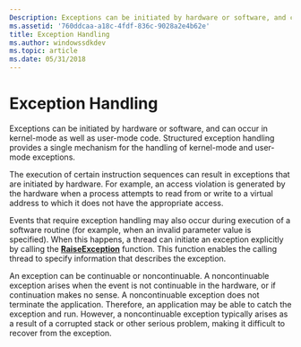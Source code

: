 ```yaml
---
Description: Exceptions can be initiated by hardware or software, and can occur in kernel-mode as well as user-mode code. Structured exception handling provides a single mechanism for the handling of kernel-mode and user-mode exceptions.
ms.assetid: '760ddcaa-a18c-4fdf-836c-9028a2e4b62e'
title: Exception Handling
ms.author: windowssdkdev
ms.topic: article
ms.date: 05/31/2018
---
```


# Exception Handling

Exceptions can be initiated by hardware or software, and can occur in kernel-mode as well as user-mode code. Structured exception handling provides a single mechanism for the handling of kernel-mode and user-mode exceptions.

The execution of certain instruction sequences can result in exceptions that are initiated by hardware. For example, an access violation is generated by the hardware when a process attempts to read from or write to a virtual address to which it does not have the appropriate access.

Events that require exception handling may also occur during execution of a software routine (for example, when an invalid parameter value is specified). When this happens, a thread can initiate an exception explicitly by calling the [**RaiseException**](https://msdn.microsoft.com/en-us/library/ms680552(v=VS.85).aspx) function. This function enables the calling thread to specify information that describes the exception.

An exception can be continuable or noncontinuable. A noncontinuable exception arises when the event is not continuable in the hardware, or if continuation makes no sense. A noncontinuable exception does not terminate the application. Therefore, an application may be able to catch the exception and run. However, a noncontinuable exception typically arises as a result of a corrupted stack or other serious problem, making it difficult to recover from the exception.

 

 



